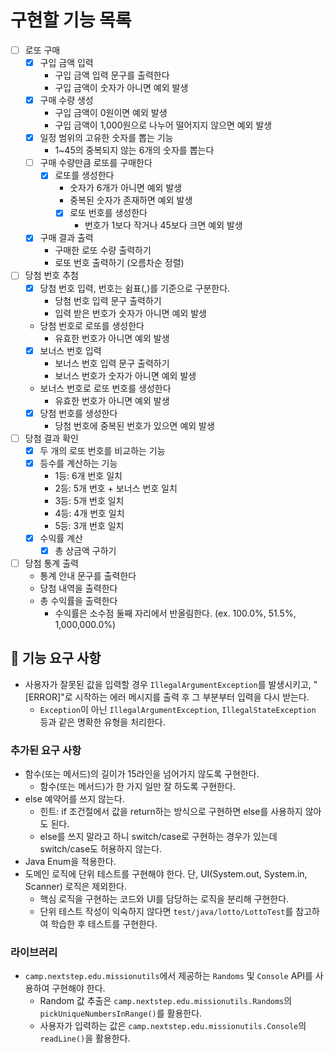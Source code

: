 # 구현할 기능 목록

- [ ] 로또 구매
    - [x] 구입 금액 입력
        - 구입 금액 입력 문구를 출력한다
        - 구입 금액이 숫자가 아니면 예외 발생
    - [x] 구매 수량 생성
        - 구입 금액이 0원이면 예외 발생
        - 구입 금액이 1,000원으로 나누어 떨어지지 않으면 예외 발생
    - [x] 일정 범위의 고유한 숫자를 뽑는 기능
        - 1~45의 중복되지 않는 6개의 숫자를 뽑는다
    - [ ] 구매 수량만큼 로또를 구매한다
        - [x] 로또를 생성한다
            - 숫자가 6개가 아니면 예외 발생
            - 중복된 숫자가 존재하면 예외 발생
            - [x] 로또 번호를 생성한다
                - 번호가 1보다 작거나 45보다 크면 예외 발생
    - [x] 구매 결과 출력
        - 구매한 로또 수량 출력하기
        - 로또 번호 출력하기 (오름차순 정렬)
- [ ] 당첨 번호 추첨
    - [x] 당첨 번호 입력, 번호는 쉼표(,)를 기준으로 구분한다.
        - 당첨 번호 입력 문구 출력하기
        - 입력 받은 번호가 숫자가 아니면 예외 발생
    - 당첨 번호로 로또를 생성한다
        - 유효한 번호가 아니면 예외 발생
    - [x] 보너스 번호 입력
        - 보너스 번호 입력 문구 출력하기
        - 보너스 번호가 숫자가 아니면 예외 발생
    - 보너스 번호로 로또 번호를 생성한다
        - 유효한 번호가 아니면 예외 발생
    - [x] 당첨 번호를 생성한다
        - 당첨 번호에 중복된 번호가 있으면 예외 발생
- [ ] 당첨 결과 확인
    - [x] 두 개의 로또 번호를 비교하는 기능
    - [x] 등수를 계산하는 기능
        - 1등: 6개 번호 일치
        - 2등: 5개 번호 + 보너스 번호 일치
        - 3등: 5개 번호 일치
        - 4등: 4개 번호 일치
        - 5등: 3개 번호 일치
    - [x] 수익률 계산
      - [x] 총 상금액 구하기
- [ ] 당첨 통계 출력
    - 통계 안내 문구를 출력한다
    - 당첨 내역을 출력한다
    - 총 수익률을 출력한다
        - 수익률은 소수점 둘째 자리에서 반올림한다. (ex. 100.0%, 51.5%, 1,000,000.0%)

## 🚀 기능 요구 사항

- 사용자가 잘못된 값을 입력할 경우 `IllegalArgumentException`를 발생시키고, "[ERROR]"로 시작하는 에러 메시지를 출력 후 그 부분부터 입력을 다시 받는다.
    - `Exception`이 아닌 `IllegalArgumentException`, `IllegalStateException` 등과 같은 명확한 유형을 처리한다.

### 추가된 요구 사항

- 함수(또는 메서드)의 길이가 15라인을 넘어가지 않도록 구현한다.
    - 함수(또는 메서드)가 한 가지 일만 잘 하도록 구현한다.
- else 예약어를 쓰지 않는다.
    - 힌트: if 조건절에서 값을 return하는 방식으로 구현하면 else를 사용하지 않아도 된다.
    - else를 쓰지 말라고 하니 switch/case로 구현하는 경우가 있는데 switch/case도 허용하지 않는다.
- Java Enum을 적용한다.
- 도메인 로직에 단위 테스트를 구현해야 한다. 단, UI(System.out, System.in, Scanner) 로직은 제외한다.
    - 핵심 로직을 구현하는 코드와 UI를 담당하는 로직을 분리해 구현한다.
    - 단위 테스트 작성이 익숙하지 않다면 `test/java/lotto/LottoTest`를 참고하여 학습한 후 테스트를 구현한다.

### 라이브러리

- `camp.nextstep.edu.missionutils`에서 제공하는 `Randoms` 및 `Console`
  API를 사용하여 구현해야 한다.
    - Random 값 추출은 `camp.nextstep.edu.missionutils.Randoms`의 `pickUniqueNumbersInRange()`를 활용한다.
    - 사용자가 입력하는 값은 `camp.nextstep.edu.missionutils.Console`의 `readLine()`을 활용한다.
